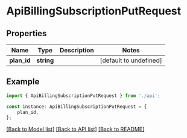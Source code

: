 # ApiBillingSubscriptionPutRequest


## Properties

Name | Type | Description | Notes
------------ | ------------- | ------------- | -------------
**plan_id** | **string** |  | [default to undefined]

## Example

```typescript
import { ApiBillingSubscriptionPutRequest } from './api';

const instance: ApiBillingSubscriptionPutRequest = {
    plan_id,
};
```

[[Back to Model list]](../README.md#documentation-for-models) [[Back to API list]](../README.md#documentation-for-api-endpoints) [[Back to README]](../README.md)

